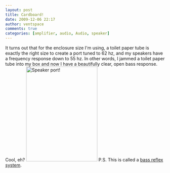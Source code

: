 ```yaml
---
layout: post
title: Cardboard!
date: 2009-12-06 22:17
author: ventspace
comments: true
categories: [amplifier, audio, Audio, speaker]
---
```

It turns out that for the enclosure size I'm using, a toilet paper tube is exactly the right size to create a port tuned to 62 hz, and my speakers have a frequency response down to 55 hz. In other words, I jammed a toilet paper tube into my box and now I have a beautifully clear, open bass response. Cool, eh?
<a href="http://ventspace.files.wordpress.com/2009/12/p1000929.jpg"><img src="http://ventspace.files.wordpress.com/2009/12/p1000929.jpg?w=225" alt="Speaker port!" title="Speaker port!" width="225" height="300" class="alignnone size-medium wp-image-371" /></a>
P.S. This is called a <a href="http://en.wikipedia.org/wiki/Bass_reflex">bass reflex system</a>.
